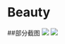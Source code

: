 # Beauty
##部分截图
![](https://github.com/qiangzi123/attachment/blob/master/imgs/beauty1.jpg)
![](https://github.com/qiangzi123/attachment/blob/master/imgs/beauty2.jpg)
